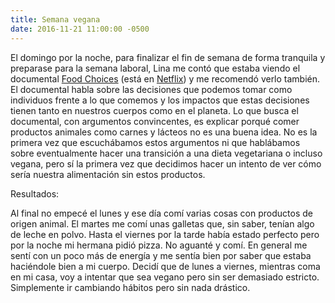 ```yaml
---
title: Semana vegana
date: 2016-11-21 11:00:00 -0500
---
```


El domingo por la noche, para finalizar el fin de semana de forma tranquila y preparase para la semana laboral, Lina me contó que estaba viendo el documental [Food Choices](http://www.foodchoicesmovie.com/) (está en [Netflix](https://www.netflix.com/title/80142016)) y me recomendó verlo también. El documental habla sobre las decisiones que podemos tomar como individuos frente a lo que comemos y los impactos que estas decisiones tienen tanto en nuestros cuerpos como en el planeta. Lo que busca el documental, con argumentos convincentes, es explicar porqué comer productos animales como carnes y lácteos no es una buena idea. No es la primera vez que escuchábamos estos argumentos ni que hablábamos sobre eventualmente hacer una transición a una dieta vegetariana o incluso vegana, pero sí la primera vez que decidimos hacer un intento de ver cómo sería nuestra alimentación sin estos productos.

Resultados:

Al final no empecé el lunes y ese día comí varias cosas con productos de origen animal. El martes me comí unas galletas que, sin saber, tenían algo de leche en polvo. Hasta el viernes por la tarde había estado perfecto pero por la noche mi hermana pidió pizza. No aguanté y comí. En general me sentí con un poco más de energía y me sentía bien por saber que estaba haciéndole bien a mi cuerpo. Decidí que de lunes a viernes, mientras coma en mi casa, voy a intentar que sea vegano pero sin ser demasiado estricto. Simplemente ir cambiando hábitos pero sin nada drástico.
